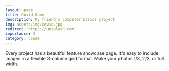 ```yaml
---
layout: page
title: Covid Game
description: My friend's computer basics project
img: assets/img/covid.jpg
redirect: https://unsplash.com
importance: 3
category: Ccode
---
```


Every project has a beautiful feature showcase page.
It's easy to include images in a flexible 3-column grid format.
Make your photos 1/3, 2/3, or full width.

